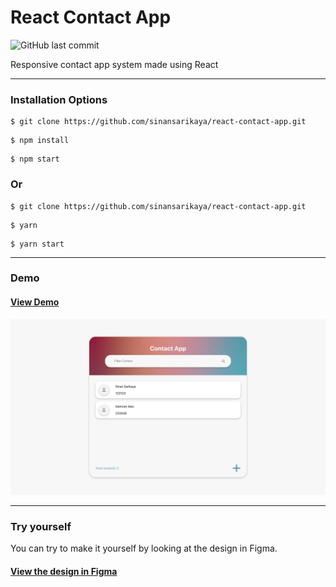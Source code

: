 # React Contact App

![GitHub last commit](https://img.shields.io/github/last-commit/sinansarikaya/react-contact-app?style=flat-square)

Responsive contact app system made using React

<hr />

### Installation Options

```
$ git clone https://github.com/sinansarikaya/react-contact-app.git
```

```
$ npm install
```

```
$ npm start
```

### Or

```
$ git clone https://github.com/sinansarikaya/react-contact-app.git
```

```
$ yarn
```

```
$ yarn start
```

<hr />

### Demo

#### [View Demo](https://reactcontacts-app.netlify.app/)

![JavaScript Student Data](./public/demo.jpeg)

<hr />

### Try yourself

You can try to make it yourself by looking at the design in Figma.

#### [View the design in Figma](https://www.figma.com/file/47QCJEsZ9HbJf6h90KO1IU/React-Contact-App)
